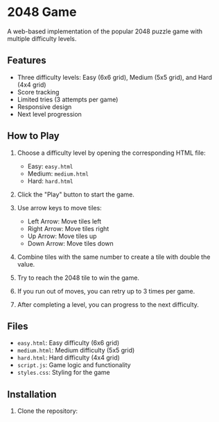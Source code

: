 # 2048 Game

A web-based implementation of the popular 2048 puzzle game with multiple difficulty levels.

## Features

- Three difficulty levels: Easy (6x6 grid), Medium (5x5 grid), and Hard (4x4 grid)
- Score tracking
- Limited tries (3 attempts per game)
- Responsive design
- Next level progression

## How to Play

1. Choose a difficulty level by opening the corresponding HTML file:
   - Easy: `easy.html`
   - Medium: `medium.html`
   - Hard: `hard.html`

2. Click the "Play" button to start the game.

3. Use arrow keys to move tiles:
   - Left Arrow: Move tiles left
   - Right Arrow: Move tiles right
   - Up Arrow: Move tiles up
   - Down Arrow: Move tiles down

4. Combine tiles with the same number to create a tile with double the value.

5. Try to reach the 2048 tile to win the game.

6. If you run out of moves, you can retry up to 3 times per game.

7. After completing a level, you can progress to the next difficulty.

## Files

- `easy.html`: Easy difficulty (6x6 grid)
- `medium.html`: Medium difficulty (5x5 grid)
- `hard.html`: Hard difficulty (4x4 grid)
- `script.js`: Game logic and functionality
- `styles.css`: Styling for the game

## Installation

1. Clone the repository:
